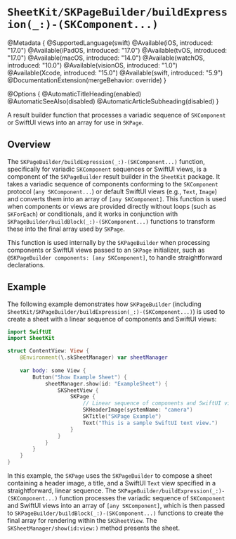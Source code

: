 # ``SheetKit/SKPageBuilder/buildExpression(_:)-(SKComponent...)``

@Metadata {
    @SupportedLanguage(swift)
    @Available(iOS, introduced: "17.0")
    @Available(iPadOS, introduced: "17.0")
    @Available(tvOS, introduced: "17.0")
    @Available(macOS, introduced: "14.0")
    @Available(watchOS, introduced: "10.0")
    @Available(visionOS, introduced: "1.0")
    @Available(Xcode, introduced: "15.0")
    @Available(swift, introduced: "5.9")
    @DocumentationExtension(mergeBehavior: override)
}

@Options {
    @AutomaticTitleHeading(enabled)
    @AutomaticSeeAlso(disabled)
    @AutomaticArticleSubheading(disabled)
}

A result builder function that processes a variadic sequence of ``SKComponent`` or SwiftUI views into an array for use in ``SKPage``.

## Overview

The ``SKPageBuilder/buildExpression(_:)-(SKComponent...)`` function, specifically for variadic ``SKComponent`` sequences or SwiftUI views, is a component of the ``SKPageBuilder`` result builder in the ``SheetKit`` package. It takes a variadic sequence of components conforming to the ``SKComponent`` protocol (`any SKComponent...`) or default SwiftUI views (e.g., `Text`, `Image`) and converts them into an array of `[any SKComponent]`. This function is used when components or views are provided directly without loops (such as ``SKForEach``) or conditionals, and it works in conjunction with ``SKPageBuilder/buildBlock(_:)-(SKComponent...)`` functions to transform these into the final array used by ``SKPage``.

This function is used internally by the ``SKPageBuilder`` when processing components or SwiftUI views passed to an ``SKPage`` initializer, such as `@SKPageBuilder components: [any SKComponent]`, to handle straightforward declarations.

## Example

The following example demonstrates how ``SKPageBuilder`` (including ``SheetKit/SKPageBuilder/buildExpression(_:)-(SKComponent...)``) is used to create a sheet with a linear sequence of components and SwiftUI views:

```swift
import SwiftUI
import SheetKit

struct ContentView: View {
    @Environment(\.skSheetManager) var sheetManager
    
    var body: some View {
        Button("Show Example Sheet") {
            sheetManager.show(id: "ExampleSheet") {
                SKSheetView {
                    SKPage {
                        // Linear sequence of components and SwiftUI views processed by buildExpression(_:)
                        SKHeaderImage(systemName: "camera")
                        SKTitle("SKPage Example")
                        Text("This is a sample SwiftUI text view.")
                    }
                }
            }
        }
    }
}
```

In this example, the ``SKPage`` uses the ``SKPageBuilder`` to compose a sheet containing a header image, a title, and a SwiftUI `Text` view specified in a straightforward, linear sequence. The ``SKPageBuilder/buildExpression(_:)-(SKComponent...)`` function processes the variadic sequence of ``SKComponent`` and SwiftUI views into an array of `[any SKComponent]`, which is then passed to ``SKPageBuilder/buildBlock(_:)-(SKComponent...)`` functions to create the final array for rendering within the ``SKSheetView``. The ``SKSheetManager/show(id:view:)`` method presents the sheet.
